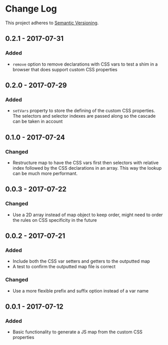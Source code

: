 # Change Log
This project adheres to [Semantic Versioning](http://semver.org/).

## 0.2.1 - 2017-07-31
### Added
- `remove` option to remove declarations with CSS vars to test a shim in a browser that does support custom CSS properties

## 0.2.0 - 2017-07-29
### Added
- `setVars` property to store the defining of the custom CSS properties.
The selectors and selector indexes are passed along so the cascade can be taken in account 

## 0.1.0 - 2017-07-24
### Changed
- Restructure map to have the CSS vars first then selectors with relative index followed by the CSS declarations in an array. This way the lookup can be much more performant.

## 0.0.3 - 2017-07-22
### Changed
- Use a 2D array instead of map object to keep order, might need to order the rules on CSS specificity in the future

## 0.0.2 - 2017-07-21
### Added
- Include both the CSS var setters and getters to the outputted map
- A test to confirm the outputted map file is correct

### Changed
- Use a more flexible prefix and suffix option instead of a var name 

## 0.0.1 - 2017-07-12
### Added
- Basic functionality to generate a JS map from the custom CSS properties
